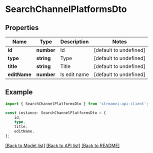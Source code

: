 # SearchChannelPlatformsDto


## Properties

Name | Type | Description | Notes
------------ | ------------- | ------------- | -------------
**id** | **number** | Id | [default to undefined]
**type** | **string** | Type | [default to undefined]
**title** | **string** | Title | [default to undefined]
**editName** | **number** | Is edit name | [default to undefined]

## Example

```typescript
import { SearchChannelPlatformsDto } from 'streamvi-api-client';

const instance: SearchChannelPlatformsDto = {
    id,
    type,
    title,
    editName,
};
```

[[Back to Model list]](../README.md#documentation-for-models) [[Back to API list]](../README.md#documentation-for-api-endpoints) [[Back to README]](../README.md)
